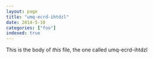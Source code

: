 ```yaml
---
layout: page
title: "umq-ecrd-ihtdzl"
date: 2014-5-10
categories: ["foo"]
indexed: true
---
```

This is the body of _this_ file, the one called umq-ecrd-ihtdzl
